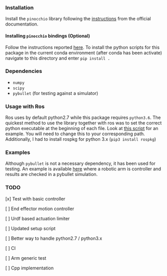 ### Installation

Install the `pinocchio` library following the [instructions](https://stack-of-tasks.github.io/pinocchio/download.html) from the official documentation.

#### Installing `pinocchio` bindings (Optional)

Follow the instructions reported [here](https://github.com/conda-forge/pinocchio-feedstock). To install the python scripts for this package in the current conda environment (after conda has been activate) navigate to this directory and enter `pip install .`

### Dependencies
- `numpy`
- `scipy`
- `pybullet` (for testing against a simulator)

### Usage with Ros

Ros uses by default python2.7 while this package requires `python3.6`. The quickest method to use the library together with
ros was to set the correct python executable at the beginning of each file. Look at [this script](test/controllers/test_op_space_controller.py) for an example.
You will need to change this to your corresponding path. Additionally, I had to install rospkg for python 3.x (`pip3 install rospkg`)

### Examples

Although `pybullet` is not a necessary dependency, it has been used for testing. An example is available [here](test/controllers/test_op_space_controller.py)
where a robotic arm is controller and results are checked in a pybullet simulation.

### TODO
[x] Test with basic controller

[ ] End effector motion controller

[ ] Urdf based actuation limiter

[ ] Updated setup script

[ ] Better way to handle python2.7 / python3.x

[ ] CI

[ ] Arm generic test

[ ] Cpp implementation

